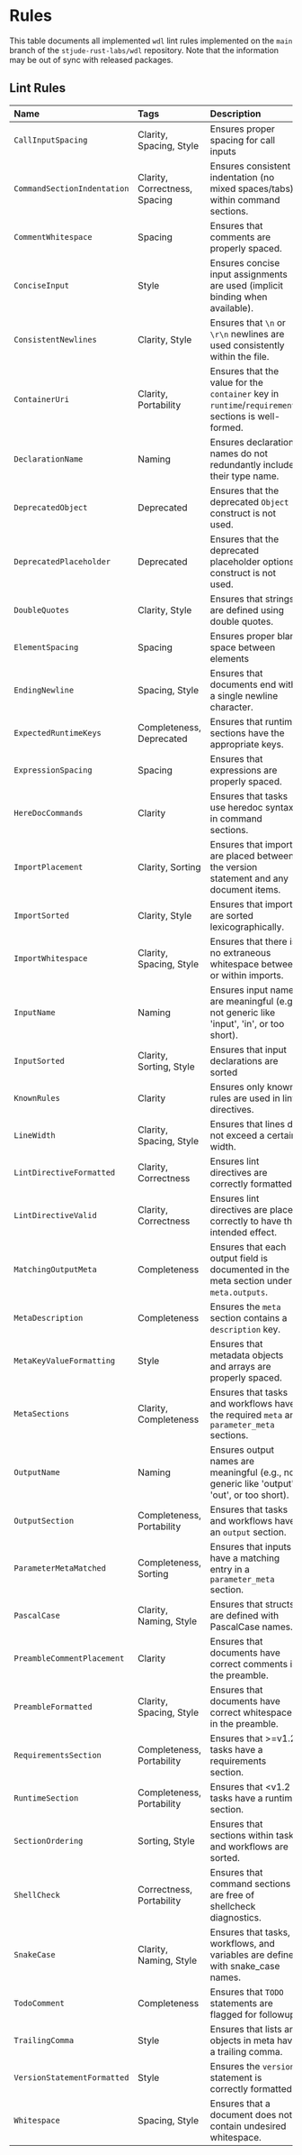 # Rules

This table documents all implemented `wdl` lint rules implemented on the `main`
branch of the `stjude-rust-labs/wdl` repository. Note that the information may
be out of sync with released packages.

## Lint Rules

| Name                        | Tags                          | Description                                                                                         |
| :-------------------------- | :---------------------------- | :-------------------------------------------------------------------------------------------------- |
| `CallInputSpacing`          | Clarity, Spacing, Style       | Ensures proper spacing for call inputs                                                              |
| `CommandSectionIndentation` | Clarity, Correctness, Spacing | Ensures consistent indentation (no mixed spaces/tabs) within command sections.                      |
| `CommentWhitespace`         | Spacing                       | Ensures that comments are properly spaced.                                                          |
| `ConciseInput`              | Style                         | Ensures concise input assignments are used (implicit binding when available).                       |
| `ConsistentNewlines`        | Clarity, Style                | Ensures that `\n` or `\r\n` newlines are used consistently within the file.                         |
| `ContainerUri`              | Clarity, Portability          | Ensures that the value for the `container` key in `runtime`/`requirements` sections is well-formed. |
| `DeclarationName`           | Naming                        | Ensures declaration names do not redundantly include their type name.                               |
| `DeprecatedObject`          | Deprecated                    | Ensures that the deprecated `Object` construct is not used.                                         |
| `DeprecatedPlaceholder`     | Deprecated                    | Ensures that the deprecated placeholder options construct is not used.                              |
| `DoubleQuotes`              | Clarity, Style                | Ensures that strings are defined using double quotes.                                               |
| `ElementSpacing`            | Spacing                       | Ensures proper blank space between elements                                                         |
| `EndingNewline`             | Spacing, Style                | Ensures that documents end with a single newline character.                                         |
| `ExpectedRuntimeKeys`       | Completeness, Deprecated      | Ensures that runtime sections have the appropriate keys.                                            |
| `ExpressionSpacing`         | Spacing                       | Ensures that expressions are properly spaced.                                                       |
| `HereDocCommands`           | Clarity                       | Ensures that tasks use heredoc syntax in command sections.                                          |
| `ImportPlacement`           | Clarity, Sorting              | Ensures that imports are placed between the version statement and any document items.               |
| `ImportSorted`              | Clarity, Style                | Ensures that imports are sorted lexicographically.                                                  |
| `ImportWhitespace`          | Clarity, Spacing, Style       | Ensures that there is no extraneous whitespace between or within imports.                           |
| `InputName`                 | Naming                        | Ensures input names are meaningful (e.g., not generic like 'input', 'in', or too short).            |
| `InputSorted`               | Clarity, Sorting, Style       | Ensures that input declarations are sorted                                                          |
| `KnownRules`                | Clarity                       | Ensures only known rules are used in lint directives.                                               |
| `LineWidth`                 | Clarity, Spacing, Style       | Ensures that lines do not exceed a certain width.                                                   |
| `LintDirectiveFormatted`    | Clarity, Correctness          | Ensures lint directives are correctly formatted.                                                    |
| `LintDirectiveValid`        | Clarity, Correctness          | Ensures lint directives are placed correctly to have the intended effect.                           |
| `MatchingOutputMeta`        | Completeness                  | Ensures that each output field is documented in the meta section under `meta.outputs`.              |
| `MetaDescription`           | Completeness                  | Ensures the `meta` section contains a `description` key.                                            |
| `MetaKeyValueFormatting`    | Style                         | Ensures that metadata objects and arrays are properly spaced.                                       |
| `MetaSections`              | Clarity, Completeness         | Ensures that tasks and workflows have the required `meta` and `parameter_meta` sections.            |
| `OutputName`                | Naming                        | Ensures output names are meaningful (e.g., not generic like 'output', 'out', or too short).         |
| `OutputSection`             | Completeness, Portability     | Ensures that tasks and workflows have an `output` section.                                          |
| `ParameterMetaMatched`      | Completeness, Sorting         | Ensures that inputs have a matching entry in a `parameter_meta` section.                            |
| `PascalCase`                | Clarity, Naming, Style        | Ensures that structs are defined with PascalCase names.                                             |
| `PreambleCommentPlacement`  | Clarity                       | Ensures that documents have correct comments in the preamble.                                       |
| `PreambleFormatted`         | Clarity, Spacing, Style       | Ensures that documents have correct whitespace in the preamble.                                     |
| `RequirementsSection`       | Completeness, Portability     | Ensures that >=v1.2 tasks have a requirements section.                                              |
| `RuntimeSection`            | Completeness, Portability     | Ensures that <v1.2 tasks have a runtime section.                                                    |
| `SectionOrdering`           | Sorting, Style                | Ensures that sections within tasks and workflows are sorted.                                        |
| `ShellCheck`                | Correctness, Portability      | Ensures that command sections are free of shellcheck diagnostics.                                   |
| `SnakeCase`                 | Clarity, Naming, Style        | Ensures that tasks, workflows, and variables are defined with snake_case names.                     |
| `TodoComment`               | Completeness                  | Ensures that `TODO` statements are flagged for followup.                                            |
| `TrailingComma`             | Style                         | Ensures that lists and objects in meta have a trailing comma.                                       |
| `VersionStatementFormatted` | Style                         | Ensures the `version` statement is correctly formatted.                                             |
| `Whitespace`                | Spacing, Style                | Ensures that a document does not contain undesired whitespace.                                      |
